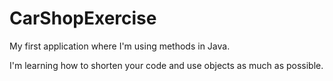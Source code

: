 # CarShopExercise
My first application where I'm using methods in Java. 

I'm learning how to shorten your code and use objects as much as possible.
